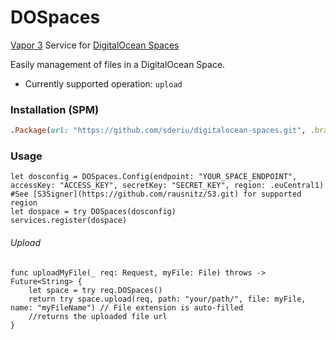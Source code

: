 # DOSpaces

[Vapor 3](https://vapor.codes/) Service for [DigitalOcean Spaces](https://developers.digitalocean.com/documentation/spaces/)

Easily management of files in a DigitalOcean Space.
* Currently supported operation: `upload`

### Installation (SPM)
 ```ruby
.Package(url: "https://github.com/sderiu/digitalocean-spaces.git", .branch("master"))
 ```

### Usage
```
let dosconfig = DOSpaces.Config(endpoint: "YOUR_SPACE_ENDPOINT", accessKey: "ACCESS_KEY", secretKey: "SECRET_KEY", region: .euCentral1) #See [S3Signer](https://github.com/rausnitz/S3.git) for supported region
let dospace = try DOSpaces(dosconfig)
services.register(dospace)
```
###### Upload
```
func uploadMyFile(_ req: Request, myFile: File) throws -> Future<String> {
    let space = try req.DOSpaces()
    return try space.upload(req, path: "your/path/", file: myFile, name: "myFileName") // File extension is auto-filled
    //returns the uploaded file url
}
```


